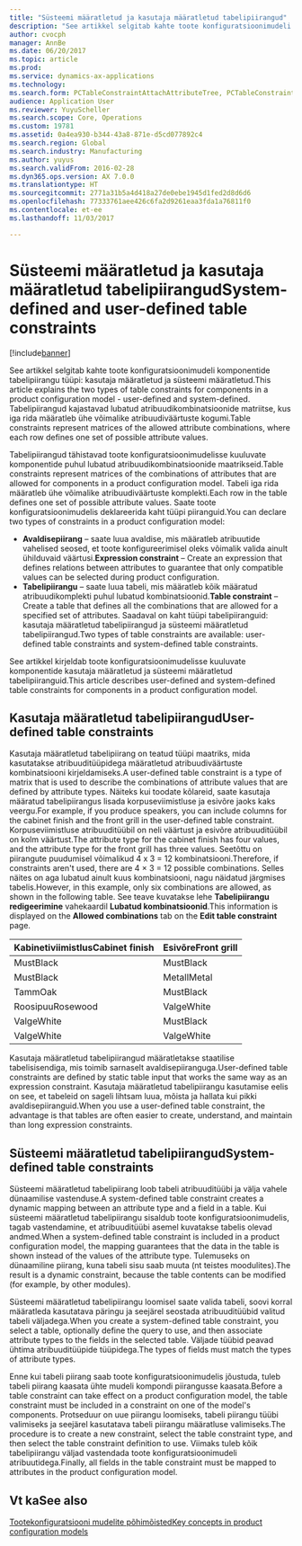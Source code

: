 ```yaml
---
title: "Süsteemi määratletud ja kasutaja määratletud tabelipiirangud"
description: "See artikkel selgitab kahte toote konfiguratsioonimudeli komponentide tabelipiirangu tüüpi: kasutaja määratletud ja süsteemi määratletud. Tabelipiirangud kajastavad lubatud atribuudikombinatsioonide matriitse, kus iga rida määratleb ühe võimalike atribuudiväärtuste kogumi."
author: cvocph
manager: AnnBe
ms.date: 06/20/2017
ms.topic: article
ms.prod: 
ms.service: dynamics-ax-applications
ms.technology: 
ms.search.form: PCTableConstraintAttachAttributeTree, PCTableConstraintColumnSystem, PCTableConstraintContentUserDef, PCTableConstraintDefinition, PCTableConstraintWizard
audience: Application User
ms.reviewer: YuyuScheller
ms.search.scope: Core, Operations
ms.custom: 19781
ms.assetid: 0a4ea930-b344-43a8-871e-d5cd077892c4
ms.search.region: Global
ms.search.industry: Manufacturing
ms.author: yuyus
ms.search.validFrom: 2016-02-28
ms.dyn365.ops.version: AX 7.0.0
ms.translationtype: HT
ms.sourcegitcommit: 2771a31b5a4d418a27de0ebe1945d1fed2d8d6d6
ms.openlocfilehash: 77333761aee426c6fa2d9261eaa3fda1a76811f0
ms.contentlocale: et-ee
ms.lasthandoff: 11/03/2017

---
```


# <a name="system-defined-and-user-defined-table-constraints"></a><span data-ttu-id="bf2ed-104">Süsteemi määratletud ja kasutaja määratletud tabelipiirangud</span><span class="sxs-lookup"><span data-stu-id="bf2ed-104">System-defined and user-defined table constraints</span></span>

[!include[banner](../includes/banner.md)]


<span data-ttu-id="bf2ed-105">See artikkel selgitab kahte toote konfiguratsioonimudeli komponentide tabelipiirangu tüüpi: kasutaja määratletud ja süsteemi määratletud.</span><span class="sxs-lookup"><span data-stu-id="bf2ed-105">This article explains the two types of table constraints for components in a product configuration model -  user-defined and system-defined.</span></span> <span data-ttu-id="bf2ed-106">Tabelipiirangud kajastavad lubatud atribuudikombinatsioonide matriitse, kus iga rida määratleb ühe võimalike atribuudiväärtuste kogumi.</span><span class="sxs-lookup"><span data-stu-id="bf2ed-106">Table constraints represent matrices of the allowed attribute combinations, where each row defines one set of possible attribute values.</span></span>

<span data-ttu-id="bf2ed-107">Tabelipiirangud tähistavad toote konfiguratsioonimudelisse kuuluvate komponentide puhul lubatud atribuudikombinatsioonide maatrikseid.</span><span class="sxs-lookup"><span data-stu-id="bf2ed-107">Table constraints represent matrices of the combinations of attributes that are allowed for components in a product configuration model.</span></span> <span data-ttu-id="bf2ed-108">Tabeli iga rida määratleb ühe võimalike atribuudiväärtuste komplekti.</span><span class="sxs-lookup"><span data-stu-id="bf2ed-108">Each row in the table defines one set of possible attribute values.</span></span> <span data-ttu-id="bf2ed-109">Saate toote konfiguratsioonimudelis deklareerida kaht tüüpi piiranguid.</span><span class="sxs-lookup"><span data-stu-id="bf2ed-109">You can declare two types of constraints in a product configuration model:</span></span>

-   <span data-ttu-id="bf2ed-110">**Avaldisepiirang** – saate luua avaldise, mis määratleb atribuutide vahelised seosed, et toote konfigureerimisel oleks võimalik valida ainult ühilduvaid väärtusi.</span><span class="sxs-lookup"><span data-stu-id="bf2ed-110">**Expression constraint** – Create an expression that defines relations between attributes to guarantee that only compatible values can be selected during product configuration.</span></span>
-   <span data-ttu-id="bf2ed-111">**Tabelipiirangu** – saate luua tabeli, mis määratleb kõik määratud atribuudikomplekti puhul lubatud kombinatsioonid.</span><span class="sxs-lookup"><span data-stu-id="bf2ed-111">**Table constraint** – Create a table that defines all the combinations that are allowed for a specified set of attributes.</span></span> <span data-ttu-id="bf2ed-112">Saadaval on kaht tüüpi tabelipiiranguid: kasutaja määratletud tabelipiirangud ja süsteemi määratletud tabelipiirangud.</span><span class="sxs-lookup"><span data-stu-id="bf2ed-112">Two types of table constraints are available: user-defined table constraints and system-defined table constraints.</span></span>

<span data-ttu-id="bf2ed-113">See artikkel kirjeldab toote konfiguratsioonimudelisse kuuluvate komponentide kasutaja määratletud ja süsteemi määratletud tabelipiiranguid.</span><span class="sxs-lookup"><span data-stu-id="bf2ed-113">This article describes user-defined and system-defined table constraints for components in a product configuration model.</span></span>

## <a name="user-defined-table-constraints"></a><span data-ttu-id="bf2ed-114">Kasutaja määratletud tabelipiirangud</span><span class="sxs-lookup"><span data-stu-id="bf2ed-114">User-defined table constraints</span></span>
<span data-ttu-id="bf2ed-115">Kasutaja määratletud tabelipiirang on teatud tüüpi maatriks, mida kasutatakse atribuuditüüpidega määratletud atribuudiväärtuste kombinatsiooni kirjeldamiseks.</span><span class="sxs-lookup"><span data-stu-id="bf2ed-115">A user-defined table constraint is a type of matrix that is used to describe the combinations of attribute values that are defined by attribute types.</span></span> <span data-ttu-id="bf2ed-116">Näiteks kui toodate kõlareid, saate kasutaja määratud tabelipiirangus lisada korpuseviimistluse ja esivõre jaoks kaks veergu.</span><span class="sxs-lookup"><span data-stu-id="bf2ed-116">For example, if you produce speakers, you can include columns for the cabinet finish and the front grill in the user-defined table constraint.</span></span> <span data-ttu-id="bf2ed-117">Korpuseviimistluse atribuuditüübil on neli väärtust ja esivõre atribuuditüübil on kolm väärtust.</span><span class="sxs-lookup"><span data-stu-id="bf2ed-117">The attribute type for the cabinet finish has four values, and the attribute type for the front grill has three values.</span></span> <span data-ttu-id="bf2ed-118">Seetõttu on piirangute puudumisel võimalikud 4 x 3 = 12 kombinatsiooni.</span><span class="sxs-lookup"><span data-stu-id="bf2ed-118">Therefore, if constraints aren't used, there are 4 × 3 = 12 possible combinations.</span></span> <span data-ttu-id="bf2ed-119">Selles näites on aga lubatud ainult kuus kombinatsiooni, nagu näidatud järgmises tabelis.</span><span class="sxs-lookup"><span data-stu-id="bf2ed-119">However, in this example, only six combinations are allowed, as shown in the following table.</span></span> <span data-ttu-id="bf2ed-120">See teave kuvatakse lehe **Tabelipiirangu redigeerimine** vahekaardil **Lubatud kombinatsioonid**.</span><span class="sxs-lookup"><span data-stu-id="bf2ed-120">This information is displayed on the **Allowed combinations** tab on the **Edit table constraint** page.</span></span>

| <span data-ttu-id="bf2ed-121">Kabinetiviimistlus</span><span class="sxs-lookup"><span data-stu-id="bf2ed-121">Cabinet finish</span></span> | <span data-ttu-id="bf2ed-122">Esivõre</span><span class="sxs-lookup"><span data-stu-id="bf2ed-122">Front grill</span></span> |
|----------------|-------------|
| <span data-ttu-id="bf2ed-123">Must</span><span class="sxs-lookup"><span data-stu-id="bf2ed-123">Black</span></span>          | <span data-ttu-id="bf2ed-124">Must</span><span class="sxs-lookup"><span data-stu-id="bf2ed-124">Black</span></span>       |
| <span data-ttu-id="bf2ed-125">Must</span><span class="sxs-lookup"><span data-stu-id="bf2ed-125">Black</span></span>          | <span data-ttu-id="bf2ed-126">Metall</span><span class="sxs-lookup"><span data-stu-id="bf2ed-126">Metal</span></span>       |
| <span data-ttu-id="bf2ed-127">Tamm</span><span class="sxs-lookup"><span data-stu-id="bf2ed-127">Oak</span></span>            | <span data-ttu-id="bf2ed-128">Must</span><span class="sxs-lookup"><span data-stu-id="bf2ed-128">Black</span></span>       |
| <span data-ttu-id="bf2ed-129">Roosipuu</span><span class="sxs-lookup"><span data-stu-id="bf2ed-129">Rosewood</span></span>       | <span data-ttu-id="bf2ed-130">Valge</span><span class="sxs-lookup"><span data-stu-id="bf2ed-130">White</span></span>       |
| <span data-ttu-id="bf2ed-131">Valge</span><span class="sxs-lookup"><span data-stu-id="bf2ed-131">White</span></span>          | <span data-ttu-id="bf2ed-132">Must</span><span class="sxs-lookup"><span data-stu-id="bf2ed-132">Black</span></span>       |
| <span data-ttu-id="bf2ed-133">Valge</span><span class="sxs-lookup"><span data-stu-id="bf2ed-133">White</span></span>          | <span data-ttu-id="bf2ed-134">Valge</span><span class="sxs-lookup"><span data-stu-id="bf2ed-134">White</span></span>       |

<span data-ttu-id="bf2ed-135">Kasutaja määratletud tabelipiirangud määratletakse staatilise tabelisisendiga, mis toimib sarnaselt avaldisepiiranguga.</span><span class="sxs-lookup"><span data-stu-id="bf2ed-135">User-defined table constraints are defined by static table input that works the same way as an expression constraint.</span></span> <span data-ttu-id="bf2ed-136">Kasutaja määratletud tabelipiirangu kasutamise eelis on see, et tabeleid on sageli lihtsam luua, mõista ja hallata kui pikki avaldisepiiranguid.</span><span class="sxs-lookup"><span data-stu-id="bf2ed-136">When you use a user-defined table constraint, the advantage is that tables are often easier to create, understand, and maintain than long expression constraints.</span></span>

## <a name="system-defined-table-constraints"></a><span data-ttu-id="bf2ed-137">Süsteemi määratletud tabelipiirangud</span><span class="sxs-lookup"><span data-stu-id="bf2ed-137">System-defined table constraints</span></span>
<span data-ttu-id="bf2ed-138">Süsteemi määratletud tabelipiirang loob tabeli atribuuditüübi ja välja vahele dünaamilise vastenduse.</span><span class="sxs-lookup"><span data-stu-id="bf2ed-138">A system-defined table constraint creates a dynamic mapping between an attribute type and a field in a table.</span></span> <span data-ttu-id="bf2ed-139">Kui süsteemi määratletud tabelipiirangu sisaldub toote konfiguratsioonimudelis, tagab vastendamine, et atribuuditüübi asemel kuvatakse tabelis olevad andmed.</span><span class="sxs-lookup"><span data-stu-id="bf2ed-139">When a system-defined table constraint is included in a product configuration model, the mapping guarantees that the data in the table is shown instead of the values of the attribute type.</span></span> <span data-ttu-id="bf2ed-140">Tulemuseks on dünaamiline piirang, kuna tabeli sisu saab muuta (nt teistes moodulites).</span><span class="sxs-lookup"><span data-stu-id="bf2ed-140">The result is a dynamic constraint, because the table contents can be modified (for example, by other modules).</span></span>  

<span data-ttu-id="bf2ed-141">Süsteemi määratletud tabelipiirangu loomisel saate valida tabeli, soovi korral määratleda kasutatava päringu ja seejärel seostada atribuuditüübid valitud tabeli väljadega.</span><span class="sxs-lookup"><span data-stu-id="bf2ed-141">When you create a system-defined table constraint, you select a table, optionally define the query to use, and then associate attribute types to the fields in the selected table.</span></span> <span data-ttu-id="bf2ed-142">Väljade tüübid peavad ühtima atribuuditüüpide tüüpidega.</span><span class="sxs-lookup"><span data-stu-id="bf2ed-142">The types of fields must match the types of attribute types.</span></span>  

<span data-ttu-id="bf2ed-143">Enne kui tabeli piirang saab toote konfiguratsioonimudelis jõustuda, tuleb tabeli piirang kaasata ühte mudeli kompondi piirangusse kaasata.</span><span class="sxs-lookup"><span data-stu-id="bf2ed-143">Before a table constraint can take effect on a product configuration model, the table constraint must be included in a constraint on one of the model's components.</span></span> <span data-ttu-id="bf2ed-144">Protseduur on uue piirangu loomiseks, tabeli piirangu tüübi valimiseks ja seejärel kasutatava tabeli piirangu määratluse valimiseks.</span><span class="sxs-lookup"><span data-stu-id="bf2ed-144">The procedure is to create a new constraint, select the table constraint type, and then select the table constraint definition to use.</span></span> <span data-ttu-id="bf2ed-145">Viimaks tuleb kõik tabelipiirangu väljad vastendada toote konfiguratsioonimudeli atribuutidega.</span><span class="sxs-lookup"><span data-stu-id="bf2ed-145">Finally, all fields in the table constraint must be mapped to attributes in the product configuration model.</span></span>

<a name="see-also"></a><span data-ttu-id="bf2ed-146">Vt ka</span><span class="sxs-lookup"><span data-stu-id="bf2ed-146">See also</span></span>
--------

[<span data-ttu-id="bf2ed-147">Tootekonfiguratsiooni mudelite põhimõisted</span><span class="sxs-lookup"><span data-stu-id="bf2ed-147">Key concepts in product configuration models</span></span>](product-configuration-models.md)




